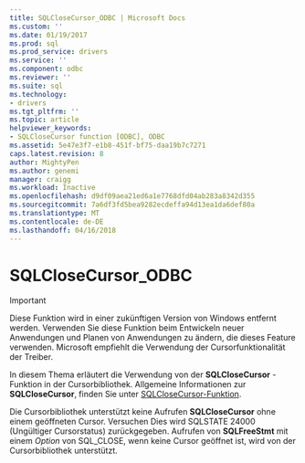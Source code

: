 ```yaml
---
title: SQLCloseCursor_ODBC | Microsoft Docs
ms.custom: ''
ms.date: 01/19/2017
ms.prod: sql
ms.prod_service: drivers
ms.service: ''
ms.component: odbc
ms.reviewer: ''
ms.suite: sql
ms.technology:
- drivers
ms.tgt_pltfrm: ''
ms.topic: article
helpviewer_keywords:
- SQLCloseCursor function [ODBC], ODBC
ms.assetid: 5e47e3f7-e1b8-451f-bf75-daa19b7c7271
caps.latest.revision: 8
author: MightyPen
ms.author: genemi
manager: craigg
ms.workload: Inactive
ms.openlocfilehash: d9df09aea21ed6a1e7768dfd04ab283a8342d355
ms.sourcegitcommit: 7a6df3fd5bea9282ecdeffa94d13ea1da6def80a
ms.translationtype: MT
ms.contentlocale: de-DE
ms.lasthandoff: 04/16/2018
---
```

# <a name="sqlclosecursorodbc"></a>SQLCloseCursor_ODBC
> [!IMPORTANT]  
>  Diese Funktion wird in einer zukünftigen Version von Windows entfernt werden. Verwenden Sie diese Funktion beim Entwickeln neuer Anwendungen und Planen von Anwendungen zu ändern, die dieses Feature verwenden. Microsoft empfiehlt die Verwendung der Cursorfunktionalität der Treiber.  
  
 In diesem Thema erläutert die Verwendung von der **SQLCloseCursor** -Funktion in der Cursorbibliothek. Allgemeine Informationen zur **SQLCloseCursor**, finden Sie unter [SQLCloseCursor-Funktion](../../../odbc/reference/syntax/sqlclosecursor-function.md).  
  
 Die Cursorbibliothek unterstützt keine Aufrufen **SQLCloseCursor** ohne einem geöffneten Cursor. Versuchen Dies wird SQLSTATE 24000 (Ungültiger Cursorstatus) zurückgegeben. Aufrufen von **SQLFreeStmt** mit einem *Option* von SQL_CLOSE, wenn keine Cursor geöffnet ist, wird von der Cursorbibliothek unterstützt.
